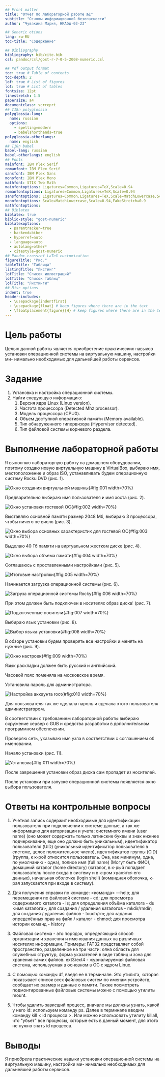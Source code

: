 ```yaml
---
## Front matter
title: "Отчет по лабораторной работе №1"
subtitle: "Основы информационной безопасности"
author: "Чувакина Мария, НКАбд-03-23"

## Generic otions
lang: ru-RU
toc-title: "Содержание"

## Bibliography
bibliography: bib/cite.bib
csl: pandoc/csl/gost-r-7-0-5-2008-numeric.csl

## Pdf output format
toc: true # Table of contents
toc-depth: 2
lof: true # List of figures
lot: true # List of tables
fontsize: 12pt
linestretch: 1.5
papersize: a4
documentclass: scrreprt
## I18n polyglossia
polyglossia-lang:
  name: russian
  options:
	- spelling=modern
	- babelshorthands=true
polyglossia-otherlangs:
  name: english
## I18n babel
babel-lang: russian
babel-otherlangs: english
## Fonts
mainfont: IBM Plex Serif
romanfont: IBM Plex Serif
sansfont: IBM Plex Sans
monofont: IBM Plex Mono
mathfont: STIX Two Math
mainfontoptions: Ligatures=Common,Ligatures=TeX,Scale=0.94
romanfontoptions: Ligatures=Common,Ligatures=TeX,Scale=0.94
sansfontoptions: Ligatures=Common,Ligatures=TeX,Scale=MatchLowercase,Scale=0.94
monofontoptions: Scale=MatchLowercase,Scale=0.94,FakeStretch=0.9
mathfontoptions:
## Biblatex
biblatex: true
biblio-style: "gost-numeric"
biblatexoptions:
  - parentracker=true
  - backend=biber
  - hyperref=auto
  - language=auto
  - autolang=other*
  - citestyle=gost-numeric
## Pandoc-crossref LaTeX customization
figureTitle: "Рис."
tableTitle: "Таблица"
listingTitle: "Листинг"
lofTitle: "Список иллюстраций"
lotTitle: "Список таблиц"
lolTitle: "Листинги"
## Misc options
indent: true
header-includes:
  - \usepackage{indentfirst}
  - \usepackage{float} # keep figures where there are in the text
  - \floatplacement{figure}{H} # keep figures where there are in the text
---
```


# Цель работы

Целью данной работы является приобретение практических навыков
установки операционной системы на виртуальную машину, настройки ми-
нимально необходимых для дальнейшей работы сервисов.

# Задание

1. Установка и настройка операционной системы.
2. Найти следующую информацию:
	1. Версия ядра Linux (Linux version).
	2. Частота процессора (Detected Mhz processor).
	3. Модель процессора (CPU0).
	4. Объем доступной оперативной памяти (Memory available).
	5. Тип обнаруженного гипервизора (Hypervisor detected).
	6. Тип файловой системы корневого раздела.


# Выполнение лабораторной работы

Я выполняю лабораторную работу на домашнем оборудовании, поэтому создаю новую виртуальную машину в VirtualBox, выбираю имя, местоположение  и образ ISO, устанавливать будем операционную систему Rocku DVD (рис. 1).

![Окно создания виртуальной машины](image/1.png){#fig:001 width=70%}

Предварительно выбираю имя пользователя и имя хоста (рис. 2).

![Окно установки гостевой ОС](image/2.png){#fig:002 width=70%}

Выставляю основной памяти размер 2048 Мб, выбираю 3 процессора, чтобы ничего не висло (рис. 3).

![Окно выбора основных характеристик для гостевой ОС](image/3.png){#fig:003 width=70%}

Выделаю 40 Гб памяти на виртуальном жестком диске (рис. 4).

![Окно выбора объема памяти](image/4.png){#fig:004 width=70%}

Соглашаюсь с проставленными настройками (рис. 5).

![Итоговые настройки](image/5.png){#fig:005 width=70%}

Начинается загрузка операционной системы (рис. 6).

![Загруза операционной системы Rocky](image/6.png){#fig:006 width=70%}

При этом должен быть подключен в носителях образ диска! (рис. 7).

![Подключенные носители](image/7.png){#fig:007 width=70%}

Выбираю язык установки (рис. 8).

![Выбор языка установки](image/8.png){#fig:008 width=70%}

В обзоре установки будем проверять все настройки и менять на нужные (рис. 9).

![Окно настроек](image/9.png){#fig:009 width=70%}

Язык раскладки должен быть русский и английский.

Часовой пояс поменяла на московское время.

Установила пароль для администратора.

![Настройка аккаунта root](image/10.png){#fig:010 width=70%}

Для пользователя так же сделала пароль и сделала этого пользователя администратором.

В соответствии с требованием лабораторной работы выбираю окружение сервер с GUB и средства разработки в дополнительном программном обеспечении.

Проверяю сеть, указываю имя узла в соответствии с соглашением об именовании.

Начало установки (рис. 11).

![Установка](image/11.png){#fig:011 width=70%}

После заврешения установки образ диска сам пропадет из носителей.

После установки при запуске операционной системы появляется окно выбора пользователя.



# Ответы на контрольные вопросы

1. Учетная запись содержит необходимые для идентификации пользователя при подключении к системе данные, а так же информацию для авторизации и учета: системного имени (user name) (оно может содержать только латинские буквы и знак нижнее подчеркивание, еще оно должно быть уникальным), идентификатор пользователя (UID) (уникальный идентификатор пользователя в системе, целое положительное число), идентификатор группы (CID) (группа, к к-рой относится пользователь. Она, как минимум, одна, по умолчанию - одна), полное имя (full name) (Могут быть ФИО), домашний каталог (home directory) (каталог, в к-рый попадает пользователь после входа в систему и в к-ром хранятся его данные), начальная оболочка (login shell) (командная оболочка, к-рая запускается при входе в систему).

2. Для получения справки по команде: <команда> —help; для перемещения по файловой системе - cd; для просмотра содержимого каталога - ls; для определения объёма каталога - du <имя каталога>; для создания / удаления каталогов - mkdir/rmdir; для создания / удаления файлов - touch/rm; для задания определённых прав на файл / каталог - chmod; для просмотра истории команд - history

3. Файловая система - это порядок, определяющий способ организации и хранения и именования данных на различных носителях информации. Примеры: FAT32 представляет собой пространство, разделенное на три части: олна область для служебных структур, форма указателей в виде таблиц и зона для хранения самих файлов. ext3/ext4 - журналируемая файловая система, используемая в основном в ОС с ядром Linux.

4. С помощью команды df, введя ее в терминале. Это утилита, которая показывает список всех файловых систем по именам устройств, сообщает их размер и данные о памяти. Также посмотреть подмонтированные файловые системы можно с помощью утилиты mount.

5. Чтобы удалить зависший процесс, вначале мы должны узнать, какой у него id: используем команду ps. Далее в терминале вводим команду kill < id процесса >. Или можно использовать утилиту killall, что "убьет" все процессы, которые есть в данный момент, для этого не нужно знать id процесса. 

# Выводы

Я приобрела практические навыки
установки операционной системы на виртуальную машину, настройки ми-
нимально необходимых для дальнейшей работы сервисов.


